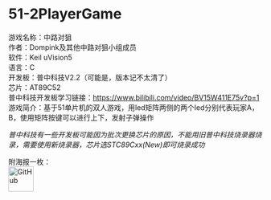 # 51-2PlayerGame  
 游戏名称：中路对狙  
 作者：Dompink及其他中路对狙小组成员    
 软件：Keil uVision5  
 语言：C  
 开发板：普中科技V2.2（可能是，版本记不太清了）  
 芯片：AT89C52   
 普中科技开发板学习链接：<https://www.bilibili.com/video/BV15W411E75v?p=1>  
 游戏简介：基于51单片机的双人游戏，用led矩阵两侧的两个led分别代表玩家A，B，使用矩阵按键可以进行上下，发射子弹操作 

 *普中科技有一些开发板可能因为批次更换芯片的原因，不能用旧普中科技烧录器烧录，需要使用新烧录器，芯片选STC89Cxx(New)即可烧录成功*  

附海报一枚：  
<img src="https://github.com/Dompink/51-2PlayerGame/blob/master/%E5%AE%A3%E4%BC%A0%E6%B5%B7%E6%8A%A5.jpg" alt="GitHub" title="GitHub,Social Coding" width="50" height="50" />
